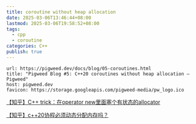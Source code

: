 ```yaml
---
title: coroutine without heap allocation
date: 2025-03-06T13:46:44+08:00
lastmod: 2025-03-06T19:58:52+08:00
tags:
  - cpp
  - coroutine
categories: C++
publish: true
---
```



```cardlink
url: https://pigweed.dev/docs/blog/05-coroutines.html
title: "Pigweed Blog #5: C++20 coroutines without heap allocation — Pigweed"
host: pigweed.dev
favicon: https://storage.googleapis.com/pigweed-media/pw_logo.ico
```

[【知乎】C++ trick：在operator new里面塞个有状态的allocator](https://zhuanlan.zhihu.com/p/27242469752)

[【知乎】c++20协程必须动态分配内存吗？](https://www.zhihu.com/question/778042782/answer/4462366750)
